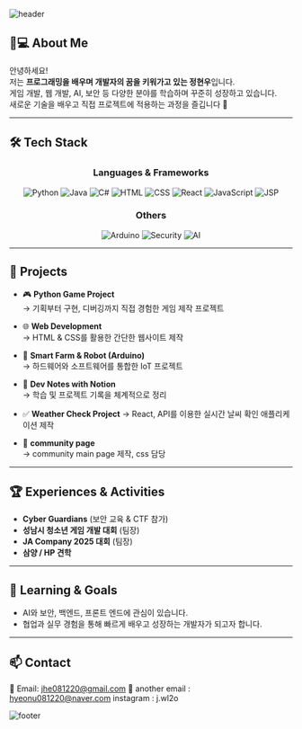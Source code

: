 <!-- 프로필 배너 -->
![header](https://capsule-render.vercel.app/api?type=waving&color=0:2E8B57,100:1E90FF&height=200&section=header&text=반갑습니다.%20👋&fontSize=40&fontColor=ffffff&animation=fadeIn&fontAlignY=40)

## 👨💻 About Me
안녕하세요!  
저는 **프로그래밍을 배우며 개발자의 꿈을 키워가고 있는 정현우**입니다.  
게임 개발, 웹 개발, AI, 보안 등 다양한 분야를 학습하며 꾸준히 성장하고 있습니다.  
새로운 기술을 배우고 직접 프로젝트에 적용하는 과정을 즐깁니다 🚀  

---

## 🛠 Tech Stack
<div align="center">

### Languages & Frameworks
![Python](https://img.shields.io/badge/Python-3776AB?style=for-the-badge&logo=python&logoColor=white) 
![Java](https://img.shields.io/badge/Java-007396?style=for-the-badge&logo=java&logoColor=white)
![C#](https://img.shields.io/badge/C%23-239120?style=for-the-badge&logo=c-sharp&logoColor=white)
![HTML](https://img.shields.io/badge/HTML5-E34F26?style=for-the-badge&logo=html5&logoColor=white)
![CSS](https://img.shields.io/badge/CSS3-1572B6?style=for-the-badge&logo=css3&logoColor=white)
![React](https://img.shields.io/badge/React-61DAFB?style=for-the-badge&logo=react&logoColor=black)
![JavaScript](https://img.shields.io/badge/JavaScript-F7DF1E?style=for-the-badge&logo=javascript&logoColor=black)
![JSP](https://img.shields.io/badge/JSP-007396?style=for-the-badge&logo=java&logoColor=white)

### Others
![Arduino](https://img.shields.io/badge/Arduino-00979D?style=for-the-badge&logo=arduino&logoColor=white)
![Security](https://img.shields.io/badge/Security-000000?style=for-the-badge&logo=probot&logoColor=white)
![AI](https://img.shields.io/badge/AI-FF6F00?style=for-the-badge&logo=tensorflow&logoColor=white)

</div>

---

## 📂 Projects
- 🎮 **Python Game Project**  
  → 기획부터 구현, 디버깅까지 직접 경험한 게임 제작 프로젝트  

- 🌐 **Web Development**  
  → HTML & CSS를 활용한 간단한 웹사이트 제작  

- 🤖 **Smart Farm & Robot (Arduino)**  
  → 하드웨어와 소프트웨어를 통합한 IoT 프로젝트  

- 📝 **Dev Notes with Notion**  
  → 학습 및 프로젝트 기록을 체계적으로 정리

- ✅ **Weather Check Project**
  → React, API를 이용한 실시간 날씨 확인 애플리케이션 제작
  
- 📝 **community page**  
  → community main page 제작, css 담당
---

## 🏆 Experiences & Activities
- **Cyber Guardians** (보안 교육 & CTF 참가)  
- **성남시 청소년 게임 개발 대회** (팀장)  
- **JA Company 2025 대회** (팀장)  
- **삼양 / HP 견학**  

---

## 🌱 Learning & Goals
- AI와 보안, 백엔드, 프론트 엔드에 관심이 있습니다.
- 협업과 실무 경험을 통해 빠르게 배우고 성장하는 개발자가 되고자 합니다.  

---

## 📫 Contact
📧 Email: jhe081220@gmail.com
📧 another email : hyeonu081220@naver.com
instagram : j.wl2o

<!-- 푸터 배너 -->
![footer](https://capsule-render.vercel.app/api?type=waving&color=0:2E8B57,100:1E90FF&height=120&section=footer)
